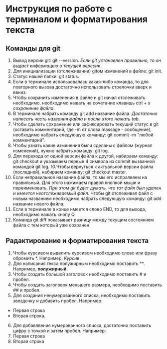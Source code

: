 # Инструкция по работе с терминалом и форматирования текста
## Команды для git

1. Вывод версии git: git --version. *Если git установлен правильно, то он выдаст информацию о текущей верссии*.
2. Для инициализации (отслеживании) gitом изменений в файле: git init.
3. Статус нашей папки: git status.
4. Если в терминале использовалась какая-либо команда, то для повторного вызова достаточно использовать стрелочки вверх и ввниз.
5. Чтобы сохранить изменения в файле и git начал отслеживать необходимо, необходимо нажать на сочетание клавишь ctrl + s *сохраниние файла*.
6. В терминале набрать команду git add название файла. *Достаточно написать часть названия файла и после этого нажать tab*.
7. Чтобы сделать сохранение или зафиксировать текущий статус в git (оставить комментарий, где -m от слова massage - сообщение), необходимо набрать следующую команду: git commit -m "любой комментарий".
8. Чтобы узнать какие изменения были сделаны с файлом (журнал изменений), нужно набрать команду: git log.
9. Для перехода от одной версии файла к другой, набираем команду: git checkout и указываем первые 4 символа из commit вызванной командой git log.
10.Чтобы вернуться к актуальной версии файла (последней), набираем команду: git checkout master.
10. Если неправильное название файла, то мы его испралвяем на правильный. Для этого нажимаем правой кнопкой мыши и переименовать. *При этом git будет думать, что тот файл был удален и имеется неотслеживаемый файл.* Чтобы git отслеживал файл с новым названием необходимо набрать следующую команду: git add название нового файла.
11. Если в терминале в конце имеется слово END, то для выхода, необходимо нажать кнопу Q.
12. Команда git diff показывает разницу между текущим состоянием файла с тем который уже сохранен.
## Радактирование и форматирования текста
1. Чтобы курсивом выделить курсивом необходимо слово или фразу обромить *. Например, *Курсив*.
2. Для написания текса полужирным необходимо поставить **. Например, **полужирный.**
3. Чтобы создать большой заголовок необходимо поставить # и пробел.
4. Чтобы создать заголовок меньшего размера, необходимо поставить ## и пробел.
5. Для создания ненумерованного списка, необходимо поставить звездочку и добавить пробел. Например:
* Первая строка
* Вторая строка.
6. Для добавлвения нумерованного списка, достаточно поставить цифру с точкой и затем пробел. 
Например:
1. Первая строка
2. Вторая строка